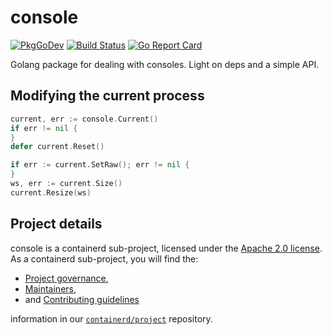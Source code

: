 # console

[![PkgGoDev](https://pkg.go.dev/badge/github.com/containerd/console)](https://pkg.go.dev/github.com/containerd/console)
[![Build Status](https://github.com/containerd/console/workflows/CI/badge.svg)](https://github.com/containerd/console/actions?query=workflow%3ACI)
[![Go Report Card](https://goreportcard.com/badge/github.com/containerd/console)](https://goreportcard.com/report/github.com/containerd/console)

Golang package for dealing with consoles.  Light on deps and a simple API.

## Modifying the current process

```go
current, err := console.Current()
if err != nil {
}
defer current.Reset()

if err := current.SetRaw(); err != nil {
}
ws, err := current.Size()
current.Resize(ws)
```

## Project details

console is a containerd sub-project, licensed under the [Apache 2.0 license](./LICENSE).
As a containerd sub-project, you will find the:
 * [Project governance](https://github.com/containerd/project/blob/main/GOVERNANCE.md),
 * [Maintainers](https://github.com/containerd/project/blob/main/MAINTAINERS),
 * and [Contributing guidelines](https://github.com/containerd/project/blob/main/CONTRIBUTING.md)

information in our [`containerd/project`](https://github.com/containerd/project) repository.
